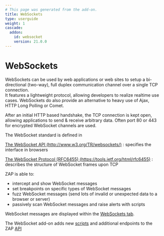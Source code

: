 ```yaml
---
# This page was generated from the add-on.
title: WebSockets
type: userguide
weight: 1
cascade:
  addon:
    id: websocket
    version: 21.0.0
---
```


# WebSockets

WebSockets can be used by web applications or web sites to setup a
bi-directional (two-way), full duplex communication channel over a
single TCP connection.  
It features a lightweight protocol, allowing developers to realize
realtime use cases. WebSockets do also provide an alternative to
heavy use of Ajax, HTTP Long Polling or Comet.

After an initial HTTP based handshake, the TCP connection is kept open,
allowing applications to send \& receive arbitrary data. Often port
80 or 443 for encrypted WebSocket channels are used.

The WebSocket standard is defined in

[The WebSocket API (http://www.w3.org/TR/websockets/)](http://www.w3.org/TR/websockets/)
: specifies the interface in browsers

[The WebSocket Protocol (RFC6455) (https://tools.ietf.org/html/rfc6455)](https://tools.ietf.org/html/rfc6455)
: describes the structure of WebSocket frames upon TCP

ZAP is able to:

- intercept and show WebSocket messages
- set breakpoints on specific types of WebSocket messages
- fuzz WebSocket messages (send lots of invalid or unexpected data to a browser or server)
- passively scan WebSocket messages and raise alerts with scripts

WebSocket messages are displayed within the [WebSockets tab](/docs/desktop/addons/websockets/tab/).

The WebSocket add-on adds new [scripts](/docs/desktop/addons/websockets/script/) and additional endpoints to the ZAP [API](/docs/desktop/addons/websockets/api/)
